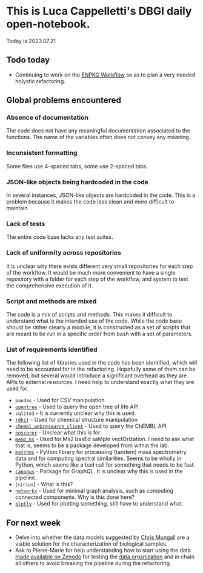 
# This is Luca Cappelletti's DBGI daily open-notebook.

Today is 2023.07.21

## Todo today
* Continuing to work on the [ENPKG Workflow](https://github.com/enpkg/enpkg_workflow) so as to plan a very needed holystic refactoring.

## Global problems encountered

### Absence of documentation
The code does not have any meaningful documentation associated to the functions. The name of the variables often does not convey any meaning.

### Inconsistent formatting
Some files use 4-spaced tabs, some use 2-spaced tabs.

### JSON-like objects being hardcoded in the code
In several instances, JSON-like objects are hardcoded in the code. This is a problem because it makes the code less clean and more difficult to maintain.

### Lack of tests
The entire code base lacks any test suites.

### Lack of uniformity across repositories
It is unclear why there exists different very small repositories for each step of the workflow. It would be much more convenient to have a single repository with a folder for each step of the workflow, and system to test the comprehensive execution of it.

### Script and methods are mixed
The code is a mix of scripts and methods. This makes it difficult to understand what is the intended use of the code. While the code base should be rather clearly a module, it is constructed as a set of scripts that are meant to be run in a specific order from bash with a set of parameters.

### List of requirements identified
The following list of libraries used in the code has been identified, which will need to be accounted for in the refactoring. Hopefully some of them can be removed, but several would introduce a significant overhead as they are APIs to external resources. I need help to understand exactly what they are used for.

* `pandas` - Used for CSV manipulation
* [`opentree`](https://github.com/OpenTreeOfLife/python-opentree) - Used to query the open tree of life API
* `sqlite3` - It is currently unclear why this is used.
* [`rdkit`](https://github.com/rdkit/rdkit) - Used for chemical structure manipulation
* [`chembl_webresource_client`](https://github.com/chembl/chembl_webresource_client) - Used to query the ChEMBL API
* [`npscorer`]() - Unclear what this is for.
* [`memo_ms`](https://github.com/mandelbrot-project/memo) - Used for Ms2 basEd saMple vectOrization. I need to ask what that is, seems to be a package developed from within the lab.
* [`matchms`](https://github.com/matchms/matchms) - Python library for processing (tandem) mass spectrometry data and for computing spectral similarities. Seems to be wholly in Python, which seems like a bad call for something that needs to be fast.
* [`canopus`](https://canopus.vercel.app/) - Package for GraphQL. It is unclear why this is used in the pipeline.
* [`sirius`] - What is this?
* [`networkx`](https://networkx.org/) - Used for minimal graph analysis, such as computing connected components. Why is this done here?
* [`plotly`](https://plotly.com/python/) - Used for plotting something, still have to understand what.


## For next week
* Delve into whether the data models suggested by [Chris Mungall](https://www..com/in/chrismungall/) are a viable solution for the characterization of biological samples.
* Ask to Pierre-Marie for help understanding how to start using the data [made available on Zenodo](https://zenodo.org/record/8152039) for testing the [data organization](https://github.com/enpkg/enpkg_data_organization/tree/refactoring) and in chain all others to avoid breaking the pipeline during the refactoring.